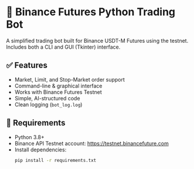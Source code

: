 # 🔁 Binance Futures Python Trading Bot

A simplified trading bot built for Binance USDT-M Futures using the testnet. Includes both a CLI and GUI (Tkinter) interface.

## ✅ Features
- Market, Limit, and Stop-Market order support
- Command-line & graphical interface
- Works with Binance Futures Testnet
- Simple, AI-structured code
- Clean logging (`bot_log.log`)

## 🧠 Requirements
- Python 3.8+
- Binance API Testnet account: https://testnet.binancefuture.com
- Install dependencies:
  ```bash
  pip install -r requirements.txt
